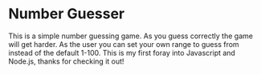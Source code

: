 # Number Guesser
This is a simple number guessing game. As you guess correctly the game will get harder. As the user you can set your own range to guess from instead of the default 1-100. This is my first foray into Javascript and Node.js, thanks for checking it out!


